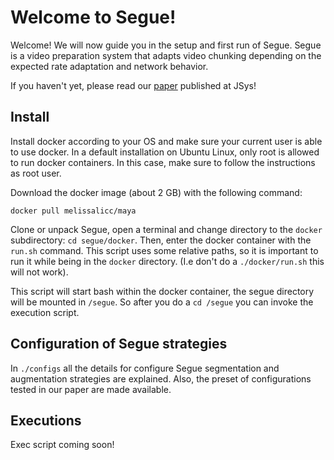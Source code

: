 # Welcome to Segue!

Welcome! 
We will now guide you in the setup and first run of Segue.
Segue is a video preparation system that adapts video
chunking depending on the expected rate adaptation and
network behavior.


If you haven't yet, please read our [paper](https://escholarship.org/uc/item/8m39f25q)
published at JSys!

## Install

Install docker according to your OS and make sure your current user is able to
use docker. In a default installation on Ubuntu Linux, only root is allowed to
run docker containers. In this case, make sure to follow the instructions as
root user.

Download the docker image (about 2 GB) with the following command:

```
docker pull melissalicc/maya
```

Clone or unpack Segue, open a terminal and change directory to the `docker`
subdirectory: `cd segue/docker`. Then, enter the docker container with the
`run.sh` command. This script uses some relative paths, so it is important to
run it while being in the `docker` directory. (I.e don't do a `./docker/run.sh`
this will not work).

This script will start bash within the docker container, the segue directory
will be mounted in `/segue`. So after you do a `cd /segue` you can invoke
the execution script.



## Configuration of Segue strategies

In `./configs` all the details for configure Segue segmentation
and augmentation strategies are explained. 
Also, the preset of configurations tested in our paper are made available.



## Executions

Exec script coming soon!
